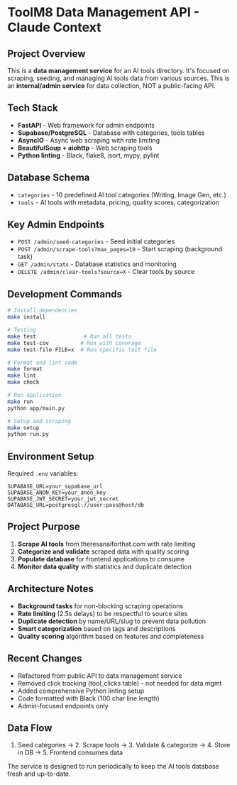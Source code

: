 # ToolM8 Data Management API - Claude Context

## Project Overview
This is a **data management service** for an AI tools directory. It's focused on scraping, seeding, and managing AI tools data from various sources. This is an **internal/admin service** for data collection, NOT a public-facing API.

## Tech Stack
- **FastAPI** - Web framework for admin endpoints
- **Supabase/PostgreSQL** - Database with categories, tools tables
- **AsyncIO** - Async web scraping with rate limiting
- **BeautifulSoup + aiohttp** - Web scraping tools
- **Python linting** - Black, flake8, isort, mypy, pylint

## Database Schema
- `categories` - 10 predefined AI tool categories (Writing, Image Gen, etc.)
- `tools` - AI tools with metadata, pricing, quality scores, categorization

## Key Admin Endpoints
- `POST /admin/seed-categories` - Seed initial categories
- `POST /admin/scrape-tools?max_pages=10` - Start scraping (background task)
- `GET /admin/stats` - Database statistics and monitoring
- `DELETE /admin/clear-tools?source=X` - Clear tools by source

## Development Commands
```bash
# Install dependencies
make install

# Testing
make test               # Run all tests
make test-cov          # Run with coverage
make test-file FILE=x  # Run specific test file

# Format and lint code
make format
make lint
make check

# Run application
make run
python app/main.py

# Setup and scraping
make setup
python run.py
```

## Environment Setup
Required `.env` variables:
```
SUPABASE_URL=your_supabase_url
SUPABASE_ANON_KEY=your_anon_key
SUPABASE_JWT_SECRET=your_jwt_secret
DATABASE_URL=postgresql://user:pass@host/db
```

## Project Purpose
1. **Scrape AI tools** from theresanaiforthat.com with rate limiting
2. **Categorize and validate** scraped data with quality scoring
3. **Populate database** for frontend applications to consume
4. **Monitor data quality** with statistics and duplicate detection

## Architecture Notes
- **Background tasks** for non-blocking scraping operations
- **Rate limiting** (2.5s delays) to be respectful to source sites
- **Duplicate detection** by name/URL/slug to prevent data pollution
- **Smart categorization** based on tags and descriptions
- **Quality scoring** algorithm based on features and completeness

## Recent Changes
- Refactored from public API to data management service
- Removed click tracking (tool_clicks table) - not needed for data mgmt
- Added comprehensive Python linting setup
- Code formatted with Black (100 char line length)
- Admin-focused endpoints only

## Data Flow
1. Seed categories → 2. Scrape tools → 3. Validate & categorize → 4. Store in DB → 5. Frontend consumes data

The service is designed to run periodically to keep the AI tools database fresh and up-to-date.
